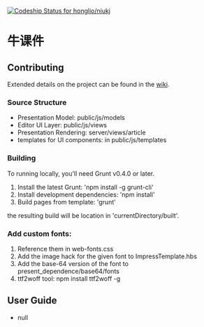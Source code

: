 [ ![Codeship Status for honglio/niukj](https://codeship.io/projects/5c4fd850-11c8-0132-a74a-029e44e44534/status)](https://codeship.io/projects/33121)

# 牛课件 #

## Contributing ##

Extended details on the project can be found in the [wiki](https://github.com/honglio/niukj/wiki).

### Source Structure ###

* Presentation Model: public/js/models
* Editor UI Layer: public/js/views
* Presentation Rendering: server/views/article
* templates for UI components: in public/js/templates 

### Building ###

To running locally, you'll need Grunt v0.4.0 or later.

1. Install the latest Grunt: 'npm install -g grunt-cli'
2. Install development dependencies: 'npm install'
3. Build pages from template: 'grunt'

the resulting build will be location in 'currentDirectory/built'.

### Add custom fonts: ###
1. Reference them in web-fonts.css
2. Add the image hack for the given font to ImpressTemplate.hbs
3. Add the base-64 version of the font to present_dependence/base64/fonts
4. ttf2woff tool: npm install ttf2woff -g

## User Guide ##
* null
